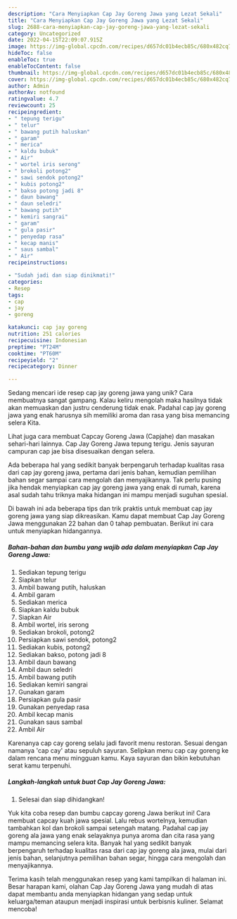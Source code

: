 ```yaml
---
description: "Cara Menyiapkan Cap Jay Goreng Jawa yang Lezat Sekali"
title: "Cara Menyiapkan Cap Jay Goreng Jawa yang Lezat Sekali"
slug: 2688-cara-menyiapkan-cap-jay-goreng-jawa-yang-lezat-sekali
category: Uncategorized
date: 2022-04-15T22:09:07.915Z
image: https://img-global.cpcdn.com/recipes/d657dc01b4ecb85c/680x482cq70/cap-jay-goreng-jawa-foto-resep-utama.jpg
hideToc: false
enableToc: true
enableTocContent: false
thumbnail: https://img-global.cpcdn.com/recipes/d657dc01b4ecb85c/680x482cq70/cap-jay-goreng-jawa-foto-resep-utama.jpg
cover: https://img-global.cpcdn.com/recipes/d657dc01b4ecb85c/680x482cq70/cap-jay-goreng-jawa-foto-resep-utama.jpg
author: Admin
authorAv: notfound
ratingvalue: 4.7
reviewcount: 25
recipeingredient:
- " tepung terigu"
- " telur"
- " bawang putih haluskan"
- " garam"
- " merica"
- " kaldu bubuk"
- " Air"
- " wortel iris serong"
- " brokoli potong2"
- " sawi sendok potong2"
- " kubis potong2"
- " bakso potong jadi 8"
- " daun bawang"
- " daun seledri"
- " bawang putih"
- " kemiri sangrai"
- " garam"
- " gula pasir"
- " penyedap rasa"
- " kecap manis"
- " saus sambal"
- " Air"
recipeinstructions:

- "Sudah jadi dan siap dinikmati!"
categories:
- Resep
tags:
- cap
- jay
- goreng

katakunci: cap jay goreng 
nutrition: 251 calories
recipecuisine: Indonesian
preptime: "PT24M"
cooktime: "PT60M"
recipeyield: "2"
recipecategory: Dinner

---
```





Sedang mencari ide resep cap jay goreng jawa yang unik? Cara membuatnya sangat gampang. Kalau keliru mengolah maka hasilnya tidak akan memuaskan dan justru cenderung tidak enak. Padahal cap jay goreng jawa yang enak harusnya sih memiliki aroma dan rasa yang bisa memancing selera Kita.





Lihat juga cara membuat Capcay Goreng Jawa (Capjahe) dan masakan sehari-hari lainnya. Cap Jay Goreng Jawa tepung terigu. Jenis sayuran campuran cap jae bisa disesuaikan dengan selera.

Ada beberapa hal yang sedikit banyak berpengaruh terhadap kualitas rasa dari cap jay goreng jawa, pertama dari jenis bahan, kemudian pemilihan bahan segar sampai cara mengolah dan menyajikannya. Tak perlu pusing jika hendak menyiapkan cap jay goreng jawa yang enak di rumah, karena asal sudah tahu triknya maka hidangan ini mampu menjadi suguhan spesial.






Di bawah ini ada beberapa tips dan trik praktis untuk membuat cap jay goreng jawa yang siap dikreasikan. Kamu dapat membuat Cap Jay Goreng Jawa menggunakan 22 bahan dan 0 tahap pembuatan. Berikut ini cara untuk menyiapkan hidangannya.

<!--inarticleads1-->

##### Bahan-bahan dan bumbu yang wajib ada dalam menyiapkan Cap Jay Goreng Jawa:

1. Sediakan  tepung terigu
1. Siapkan  telur
1. Ambil  bawang putih, haluskan
1. Ambil  garam
1. Sediakan  merica
1. Siapkan  kaldu bubuk
1. Siapkan  Air
1. Ambil  wortel, iris serong
1. Sediakan  brokoli, potong2
1. Persiapkan  sawi sendok, potong2
1. Sediakan  kubis, potong2
1. Sediakan  bakso, potong jadi 8
1. Ambil  daun bawang
1. Ambil  daun seledri
1. Ambil  bawang putih
1. Sediakan  kemiri sangrai
1. Gunakan  garam
1. Persiapkan  gula pasir
1. Gunakan  penyedap rasa
1. Ambil  kecap manis
1. Gunakan  saus sambal
1. Ambil  Air


Karenanya cap cay goreng selalu jadi favorit menu restoran. Sesuai dengan namanya &#39;cap cay&#39; atau sepuluh sayuran. Selipkan menu cap cay goreng ke dalam rencana menu mingguan kamu. Kaya sayuran dan bikin kebutuhan serat kamu terpenuhi. 

<!--inarticleads2-->

##### Langkah-langkah untuk buat Cap Jay Goreng Jawa:


1. Selesai dan siap dihidangkan!

Yuk kita coba resep dan bumbu capcay goreng Jawa berikut ini! Cara membuat capcay kuah jawa spesial. Lalu rebus wortelnya, kemudian tambahkan kol dan brokoli sampai setengah matang. Padahal cap jay goreng ala jawa yang enak selayaknya punya aroma dan cita rasa yang mampu memancing selera kita. Banyak hal yang sedikit banyak berpengaruh terhadap kualitas rasa dari cap jay goreng ala jawa, mulai dari jenis bahan, selanjutnya pemilihan bahan segar, hingga cara mengolah dan menyajikannya. 

Terima kasih telah menggunakan resep yang kami tampilkan di halaman ini. Besar harapan kami, olahan Cap Jay Goreng Jawa yang mudah di atas dapat membantu anda menyiapkan hidangan yang sedap untuk keluarga/teman ataupun menjadi inspirasi untuk berbisnis kuliner. Selamat mencoba!
